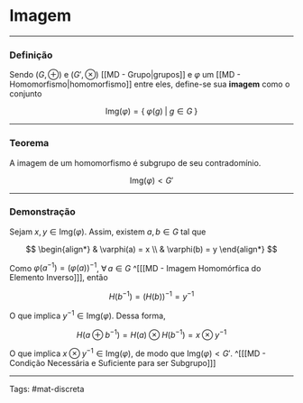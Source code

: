 # Imagem

---

### Definição

Sendo $(G,\oplus)$ e $(G',\otimes)$ [[MD - Grupo|grupos]] e $\varphi$ um [[MD - Homomorfismo|homomorfismo]] entre eles, define-se sua **imagem** como o conjunto

$$
\mathrm{Img}(\varphi) = \{\; \varphi(g)  \;|\; g \in G \;\}
$$

---

### Teorema

A imagem de um homomorfismo é subgrupo de seu contradomínio. 

$$\mathrm{Img}(\varphi) < G'$$

---

### Demonstração

Sejam $x,y \in \mathrm{Img}(\varphi)$. Assim, existem $a,b \in G$ tal que

$$
\begin{align*}
& \varphi(a) = x \\
& \varphi(b) = y
\end{align*}
$$

Como $\varphi(a^{-1}) = (\varphi(a))^{-1}$, $\forall\, a \in G$ ^[[[MD - Imagem Homomórfica do Elemento Inverso]]], então 

$$
H(b^{-1}) = (H(b))^{-1} = y^{-1}
$$

O que implica $y^{-1} \in \mathrm{Img}(\varphi)$. Dessa forma,

$$
H(a \oplus b^{-1}) = H(a) \otimes H(b^{-1}) = x \otimes y^{-1}
$$

O que implica $x \otimes y^{-1} \in \mathrm{Img}(\varphi)$, de modo que $\mathrm{Img}(\varphi) < G'$. ^[[[MD - Condição Necessária e Suficiente para ser Subgrupo]]]

---

Tags: #mat-discreta 